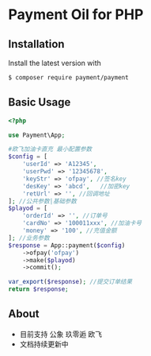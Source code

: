 # Payment Oil for PHP 

## Installation

Install the latest version with

```bash
$ composer require payment/payment
```

## Basic Usage

```php
<?php

use Payment\App;

#欧飞加油卡直充 最小配置参数
$config = [
    'userId' => 'A12345',
    'userPwd' => '12345678',
    'keyStr' => 'ofpay', //签名key
    'desKey' => 'abcd',   //加密key
    'retUrl' => '', //回调地址
]; //公共参数|基础参数
$playod = [
    'orderId' => '', //订单号
    'cardNo' => '100011xxx', //加油卡号
    'money' => '100', //充值金额
]; //业务参数
$response = App::payment($config)
    ->ofpay('ofpay')
    ->make($playod)
    ->commit();

var_export($response); //提交订单结果
return $response;
```

## About
- 目前支持 公象 玖零逅 欧飞
- 文档持续更新中


